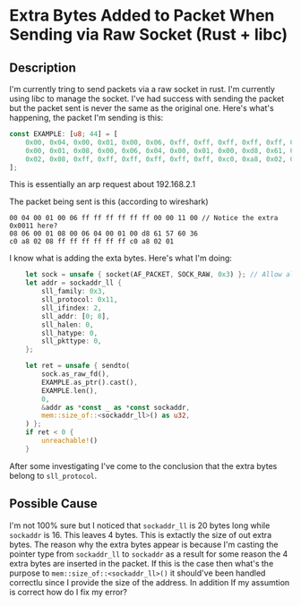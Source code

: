# Extra Bytes Added to Packet When Sending via Raw Socket (Rust + libc)

## Description

I'm currently tring to send packets via a raw socket in rust. I'm currently using libc to manage the socket.
I've had success with sending the packet but the packet sent is never the same as the original one. Here's what's happening,
the packet I'm sending is this:
```rust 
const EXAMPLE: [u8; 44] = [
    0x00, 0x04, 0x00, 0x01, 0x00, 0x06, 0xff, 0xff, 0xff, 0xff, 0xff, 0xff, 0x00, 0x00,/* Pay attention here*/ 0x08, 0x06, 
    0x00, 0x01, 0x08, 0x00, 0x06, 0x04, 0x00, 0x01, 0x00, 0xd8, 0x61, 0x57, 0x60, 0x36, 0xc0, 0xa8,
    0x02, 0x08, 0xff, 0xff, 0xff, 0xff, 0xff, 0xff, 0xc0, 0xa8, 0x02, 0x01,
];
```
This is essentially an arp request about 192.168.2.1

The packet being sent is this (according to wireshark)
```
00 04 00 01 00 06 ff ff ff ff ff ff 00 00 11 00 // Notice the extra 0x0011 here?
08 06 00 01 08 00 06 04 00 01 00 d8 61 57 60 36 
c0 a8 02 08 ff ff ff ff ff ff c0 a8 02 01        
```
I know what is adding the exta bytes. 
Here's what I'm doing:
```rust
    let sock = unsafe { socket(AF_PACKET, SOCK_RAW, 0x3) }; // Allow all protocols
    let addr = sockaddr_ll {
        sll_family: 0x3,
        sll_protocol: 0x11,
        sll_ifindex: 2,
        sll_addr: [0; 8],
        sll_halen: 0,
        sll_hatype: 0,
        sll_pkttype: 0,
    };

    let ret = unsafe { sendto(
        sock.as_raw_fd(),
        EXAMPLE.as_ptr().cast(),
        EXAMPLE.len(),
        0,
        &addr as *const _ as *const sockaddr,
        mem::size_of::<sockaddr_ll>() as u32,
    ) };
    if ret < 0 {
        unreachable!()
    }
```


After some investigating I've come to the conclusion that the extra bytes belong to `sll_protocol`.

## Possible Cause

I'm not 100% sure but I noticed that `sockaddr_ll` is 20 bytes long while `sockaddr` is 16. This leaves
4 bytes. This is extactly the size of out extra bytes. The reason why the extra bytes appear is because I'm casting 
the pointer type from `sockaddr_ll` to `sockaddr` as a result for some reason the 4 extra bytes are inserted in the 
packet. If this is the case then what's the purpose to `mem::size_of::<sockaddr_ll>()` it should've been handled correctlu
since I provide the size of the address. In addition If my assumtion is correct how do I fix my error?



